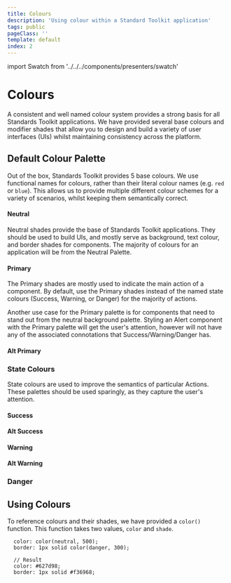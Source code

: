 ```yaml
---
title: Colours
description: 'Using colour within a Standard Toolkit application'
tags: public
pageClass: ''
template: default
index: 2
---
```


import Swatch from '../../../components/presenters/swatch'

# Colours

A consistent and well named colour system provides a strong basis for all Standards Toolkit applications. We have provided several base colours and modifier shades that allow you to design and build a variety of user interfaces (UIs) whilst maintaining consistency across the platform.

## Default Colour Palette

Out of the box, Standards Toolkit provides 5 base colours. We use functional names for colours, rather than their literal colour names (e.g. `red` or `blue`). This allows us to provide multiple different colour schemes for a variety of scenarios, whilst keeping them semantically correct.

#### Neutral

Neutral shades provide the base of Standards Toolkit applications. They should be used to build UIs, and mostly serve as background, text colour, and border shades for components. The majority of colours for an application will be from the Neutral Palette.

<Swatch color="#0a141b" label="Black" />
<Swatch color="#0a141b" label="900" />
<Swatch color="#0c1720" label="800" />
<Swatch color="#12202b" label="700" />
<Swatch color="#1c2d39" label="600" />
<Swatch color="#233745" label="500" />
<Swatch color="#3e5667" label="400" />
<Swatch color="#748999" label="300" />
<Swatch color="#b8c7d2" label="200" />
<Swatch color="#e2e9ee" label="100" />
<Swatch color="#f8fafc" label="000" />
<Swatch color="#FFFFFF" label="white" />

#### Primary

The Primary shades are mostly used to indicate the main action of a component. By default, use the Primary shades instead of the named state colours (Success, Warning, or Danger) for the majority of actions.

Another use case for the Primary palette is for components that need to stand out from the neutral background palette. Styling an Alert component with the Primary palette will get the user's attention, however will not have any of the associated connotations that Success/Warning/Danger has.

<Swatch color="#253b5b" label="900" />
<Swatch color="#274776" label="800" />
<Swatch color="#2661a7" label="700" />
<Swatch color="#2a77c7" label="600" />
<Swatch color="#3a8fdd" label="500" />
<Swatch color="#58aae9" label="400" />
<Swatch color="#85c6f2" label="300" />
<Swatch color="#b7dff7" label="200" />
<Swatch color="#ddf4ff" label="100" />
<Swatch color="#ecf8ff" label="100" />

#### Alt Primary

<Swatch color="#253b5b" label="900" />
<Swatch color="#274776" label="800" />
<Swatch color="#2661a7" label="700" />
<Swatch color="#2a77c7" label="600" />
<Swatch color="#3a8fdd" label="500" />
<Swatch color="#58aae9" label="400" />
<Swatch color="#85c6f2" label="300" />
<Swatch color="#b7dff7" label="200" />
<Swatch color="#ddf4ff" label="100" />
<Swatch color="#ecf8ff" label="100" />

### State Colours

State colours are used to improve the semantics of particular Actions. These palettes should be used sparingly, as they capture the user's attention.

#### Success

<Swatch color="#3b612c" label="900" />
<Swatch color="#3b6f33" label="800" />
<Swatch color="#479442" label="700" />
<Swatch color="#60b255" label="600" />
<Swatch color="#76c767" label="500" />
<Swatch color="#8fd57f" label="400" />
<Swatch color="#abe39b" label="300" />
<Swatch color="#c6f3b5" label="200" />
<Swatch color="#e5ffd9" label="100" />
<Swatch color="#f4ffef" label="000" />

#### Alt Success

<Swatch color="#1f4a35" label="900" />
<Swatch color="#245c40" label="800" />
<Swatch color="#297a4f" label="700" />
<Swatch color="#31975e" label="600" />
<Swatch color="#3fb26d" label="500" />
<Swatch color="#5dcd86" label="400" />
<Swatch color="#8fe2ab" label="300" />
<Swatch color="#bff4cf" label="200" />
<Swatch color="#dfffe9" label="100" />
<Swatch color="#eefff2" label="000" />

#### Warning

<Swatch color="#693a12" label="900" />
<Swatch color="#8c4f17" label="800" />
<Swatch color="#ae6d1d" label="700" />
<Swatch color="#cf9328" label="600" />
<Swatch color="#e8c242" label="500" />
<Swatch color="#f5db54" label="400" />
<Swatch color="#faed7e" label="300" />
<Swatch color="#fefbb8" label="200" />
<Swatch color="#fffddc" label="100" />
<Swatch color="#ffffee" label="000" />

#### Alt Warning

<Swatch color="#3b2d6e" label="900" />
<Swatch color="#4b358f" label="800" />
<Swatch color="#603fb8" label="700" />
<Swatch color="#744fd0" label="600" />
<Swatch color="#936fe8" label="500" />
<Swatch color="#ad89f1" label="400" />
<Swatch color="#d0b5f9" label="300" />
<Swatch color="#e5d3fd" label="200" />
<Swatch color="#f2e9ff" label="100" />
<Swatch color="#f9f3ff" label="000" />

### Danger

<Swatch color="#692524" label="900" />
<Swatch color="#902727" label="800" />
<Swatch color="#be2b2b" label="700" />
<Swatch color="#e13637" label="600" />
<Swatch color="#f44949" label="500" />
<Swatch color="#fc7576" label="400" />
<Swatch color="#fea9a9" label="300" />
<Swatch color="#fed1d1" label="200" />
<Swatch color="#feeaec" label="100" />
<Swatch color="#fff3f4" label="000" />


## Using Colours

To reference colours and their shades, we have provided a `color()` function. This function takes two values, `color` and `shade`.

```
  color: color(neutral, 500);
  border: 1px solid color(danger, 300);

  // Result
  color: #627d98;
  border: 1px solid #f36968;
```
